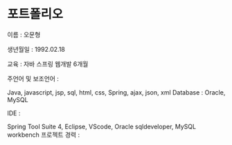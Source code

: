 # 포트폴리오
이름 : 오문형

생년월일 : 1992.02.18

교육 : 자바 스프링 웹개발 6개월

주언어 및 보조언어 :

Java, javascript, jsp, sql, html, css, Spring, ajax, json, xml
Database : Oracle, MySQL

IDE :

Spring Tool Suite 4, Eclipse, VScode, Oracle sqldeveloper, MySQL workbench
프로젝트 경력 :


